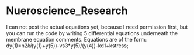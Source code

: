 # Nueroscience_Research
I can not post the actual equations yet, because I need permission first, but you can run the code by writing 5 differential equations underneath the membrane equation comments.
Equations are of the form: dy(1)=n2*ki*(y(1)+y(5))-vs3*y(5)/(y(4))-kd1+kstress;
